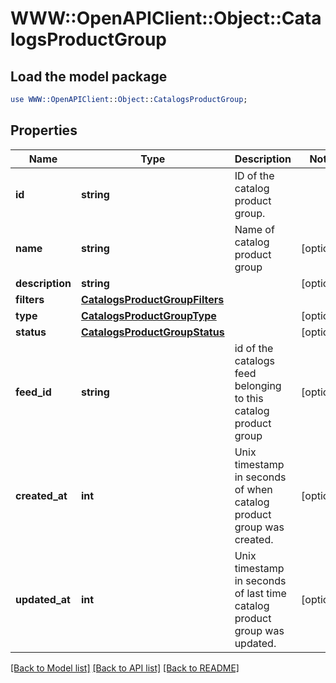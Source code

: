 # WWW::OpenAPIClient::Object::CatalogsProductGroup

## Load the model package
```perl
use WWW::OpenAPIClient::Object::CatalogsProductGroup;
```

## Properties
Name | Type | Description | Notes
------------ | ------------- | ------------- | -------------
**id** | **string** | ID of the catalog product group. | 
**name** | **string** | Name of catalog product group | [optional] 
**description** | **string** |  | [optional] 
**filters** | [**CatalogsProductGroupFilters**](CatalogsProductGroupFilters.md) |  | 
**type** | [**CatalogsProductGroupType**](CatalogsProductGroupType.md) |  | [optional] 
**status** | [**CatalogsProductGroupStatus**](CatalogsProductGroupStatus.md) |  | [optional] 
**feed_id** | **string** | id of the catalogs feed belonging to this catalog product group | [optional] 
**created_at** | **int** | Unix timestamp in seconds of when catalog product group was created. | [optional] 
**updated_at** | **int** | Unix timestamp in seconds of last time catalog product group was updated. | [optional] 

[[Back to Model list]](../README.md#documentation-for-models) [[Back to API list]](../README.md#documentation-for-api-endpoints) [[Back to README]](../README.md)


